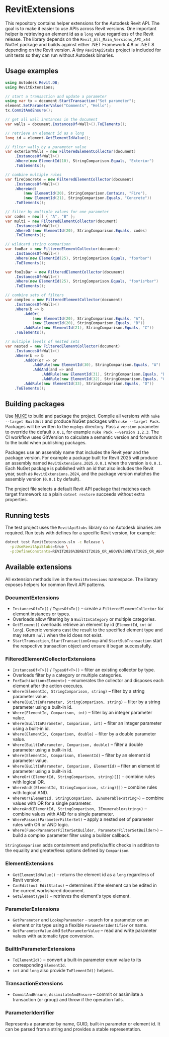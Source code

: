 # RevitExtensions

This repository contains helper extensions for the Autodesk Revit API. The goal is to make it easier to use APIs across Revit versions. One important helper is retrieving an element id as a `long` value regardless of the Revit release. The library depends on the `Revit_All_Main_Versions_API_x64` NuGet package and builds against either .NET Framework 4.8 or .NET 8 depending on the Revit version. A tiny `RevitApiStubs` project is included for unit tests so they can run without Autodesk binaries.

## Usage examples

```csharp
using Autodesk.Revit.DB;
using RevitExtensions;

// start a transaction and update a parameter
using var tx = document.StartTransaction("Set parameter");
element.SetParameterValue("Comments", "Hello");
tx.CommitAndEnsure();

// get all wall instances in the document
var walls = document.InstancesOf<Wall>().ToElements();

// retrieve an element id as a long
long id = element.GetElementIdValue();

// filter walls by a parameter value
var exteriorWalls = new FilteredElementCollector(document)
    .InstancesOf<Wall>()
    .Where(new ElementId(10), StringComparison.Equals, "Exterior")
    .ToElements();

// combine multiple rules
var fireConcrete = new FilteredElementCollector(document)
    .InstancesOf<Wall>()
    .WhereAnd(
        (new ElementId(20), StringComparison.Contains, "Fire"),
        (new ElementId(21), StringComparison.Equals, "Concrete"))
    .ToElements();

// filter by multiple values for one parameter
var codes = new[] { "A", "B" };
var multi = new FilteredElementCollector(document)
    .InstancesOf<Wall>()
    .WhereOr(new ElementId(20), StringComparison.Equals, codes)
    .ToElements();

// wildcard string comparison
var fooBar = new FilteredElementCollector(document)
    .InstancesOf<Wall>()
    .Where(new ElementId(25), StringComparison.Equals, "foo*bar")
    .ToElements();

var fooIsBar = new FilteredElementCollector(document)
    .InstancesOf<Wall>()
    .Where(new ElementId(25), StringComparison.Equals, "foo*is*bar")
    .ToElements();

// combine sets of filters
var complex = new FilteredElementCollector(document)
    .InstancesOf<Wall>()
    .Where(b => b
        .AddOr(
            (new ElementId(20), StringComparison.Equals, "A"),
            (new ElementId(20), StringComparison.Equals, "B"))
        .AddRule(new ElementId(21), StringComparison.Equals, "C"))
    .ToElements();

// multiple levels of nested sets
var nested = new FilteredElementCollector(document)
    .InstancesOf<Wall>()
    .Where(b => b
        .AddOr(or => or
            .AddRule(new ElementId(30), StringComparison.Equals, "A")
            .AddAnd(and => and
                .AddRule(new ElementId(31), StringComparison.Equals, "B")
                .AddRule(new ElementId(32), StringComparison.Equals, "C")))
        .AddRule(new ElementId(33), StringComparison.Equals, "D"))
    .ToElements();
```


## Building packages

Use [NUKE](https://nuke.build) to build and package the project. Compile all
versions with `nuke --target BuildAll` and produce NuGet packages with
`nuke --target Pack`. Packages will be written to the `nupkgs` directory. Pass a
`version` parameter to override the default `0.0.1`, for example
`nuke Pack --version 1.2.3`. The CI workflow uses GitVersion to calculate a
semantic version and forwards it to the build when publishing packages.

Packages use an assembly name that includes the Revit year and the package
version. For example a package built for Revit 2025 will produce an assembly
named `RevitExtensions.2025.0.0.1` when the version is `0.0.1`.
Each NuGet package is published with an id that also includes the Revit year,
such as `RevitExtensions.2024`, and the package version matches the assembly
version (`0.0.1` by default).

The project file selects a default Revit API package that matches each target
framework so a plain `dotnet restore` succeeds without extra properties.

## Running tests

The test project uses the `RevitApiStubs` library so no Autodesk binaries are
required. Run tests with defines for a specific Revit version, for example:

```bash
dotnet test RevitExtensions.sln -c Release \
  -p:UseRevitApiStubs=true \
  -p:DefineConstants=REVIT2026%3BREVIT2026_OR_ABOVE%3BREVIT2025_OR_ABOVE%3BREVIT2024_OR_ABOVE
```

## Available extensions

All extension methods live in the `RevitExtensions` namespace.
The library exposes helpers for common Revit API patterns.

### DocumentExtensions

- `InstancesOf<T>()` / `TypesOf<T>()` – create a `FilteredElementCollector` for
  element instances or types.
- Overloads allow filtering by a `BuiltInCategory` or multiple categories.
- `GetElement()` overloads retrieve an element by id (`ElementId`, `int` or `long`).
  Generic versions cast the result to the specified element type and may return
  `null` when the id does not exist.
- `StartTransaction`, `StartTransactionGroup` and `StartSubTransaction` start
  the respective transaction object and ensure it began successfully.

### FilteredElementCollectorExtensions

- `InstancesOf<T>()` / `TypesOf<T>()` – filter an existing collector by type.
- Overloads filter by a category or multiple categories.
- `ForEach(Action<Element>)` – enumerates the collector and disposes each
  element after the action executes.
- `Where(ElementId, StringComparison, string)` – filter by a string parameter value.
- `Where(BuiltInParameter, StringComparison, string)` – filter by a string parameter using a built-in id.
- `Where(ElementId, Comparison, int)` – filter by an integer parameter value.
- `Where(BuiltInParameter, Comparison, int)` – filter an integer parameter using a built-in id.
- `Where(ElementId, Comparison, double)` – filter by a double parameter value.
- `Where(BuiltInParameter, Comparison, double)` – filter a double parameter using a built-in id.
- `Where(ElementId, Comparison, ElementId)` – filter by an element id parameter value.
- `Where(BuiltInParameter, Comparison, ElementId)` – filter an element id parameter using a built-in id.
- `WhereOr((ElementId, StringComparison, string)[])` – combine rules with logical OR.
- `WhereAnd((ElementId, StringComparison, string)[])` – combine rules with logical AND.
- `WhereOr(ElementId, StringComparison, IEnumerable<string>)` – combine values with OR for a single parameter.
- `WhereAnd(ElementId, StringComparison, IEnumerable<string>)` – combine values with AND for a single parameter.
- `WherePasses(ParameterFilterSet)` – apply a nested set of parameter rules with OR or AND logic.
- `Where(Func<ParameterFilterSetBuilder, ParameterFilterSetBuilder>)` – build a complex parameter filter using a builder callback.

`StringComparison` adds containment and prefix/suffix checks in addition to the equality and greater/less options defined by `Comparison`.

### ElementExtensions

- `GetElementIdValue()` – returns the element id as a `long` regardless of
  Revit version.
- `CanEdit(out EditStatus)` – determines if the element can be edited in the
  current workshared document.
- `GetElementType()` – retrieves the element's type element.

### ParameterExtensions

- `GetParameter` and `LookupParameter` – search for a parameter on an element or
  its type using a flexible `ParameterIdentifier` or name.
- `GetParameterValue` and `SetParameterValue` – read and write parameter values
  with automatic type conversion.

### BuiltInParameterExtensions

- `ToElementId()` – convert a built-in parameter enum value to its corresponding `ElementId`.
- `int` and `long` also provide `ToElementId()` helpers.

### TransactionExtensions

- `CommitAndEnsure`, `AssimilateAndEnsure` – commit or assimilate a transaction
  (or group) and throw if the operation fails.

### ParameterIdentifier

Represents a parameter by name, GUID, built‑in parameter or element id. It can
be parsed from a string and provides a stable representation.

